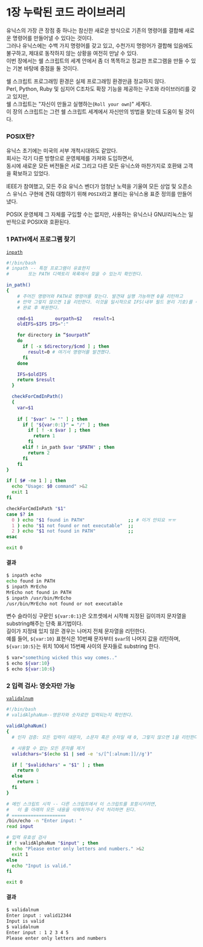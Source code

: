 # 1장 누락된 코드 라이브러리

유닉스의 가장 큰 장점 중 하나는 참신한 새로운 방식으로 기존의 명령어를 결합해 새로운 명령어를 만들어낼 수 있다는 것이다.  
그러나 유닉스에는 수백 가지 명령어를 갖고 있고, 수천가지 명령어가 결합해 있음에도 불구하고, 제대로 동작하지 않는 상황을 여전히 만날 수 있다.  
이번 장에서는 쉘 스크립트의 세계 안에서 좀 더 똑똑하고 정교한 프로그램을 만들 수 있는 기본 바탕에 중점을 둘 것이다.  


쉘 스크립트 프로그래밍 환경은 실제 프로그래밍 환경만큼 정교하지 않다.  
Perl, Python, Ruby 및 심지어 C조차도 확장 기능을 제공하는 구조와 라이브러리를 갖고 있지만,  
쉘 스크립트는 "자신이 만들고 실행하는(`Roll your own`)" 세계다.  
이 장의 스크립트는 그런 쉘 스크립트 세계에서 자신만의 방법을 찾는데 도움이 될 것이다.

### POSIX란?
유닉스 초기에는 미국의 서부 개척시대와도 같았다.  
회사는 각기 다른 방향으로 운영체제를 가져와 도입하면서,  
동시에 새로운 모든 버전들은 서로 그리고 다른 모든 유닉스와 마찬가지로 호환돼 고객을 확보하고 있었다.  

IEEE가 참여했고, 모든 주요 유닉스 벤더가 엄청난 노력을 기울여 모든 상업 및 오픈소스 유닉스 구현에 견줘 대항하기 위해 `POSIX`라고 불리는 유닉스용 표준 정의를 만들어냈다.

POSIX 운영체제 그 자체를 구입할 수는 없지만, 사용하는 유닉스나 GNU/리눅스는 일반적으로 POSIX와 호환된다.

### 1 PATH에서 프로그램 찾기
[`inpath`](../shell_scripts/inpath)
```bash
#!/bin/bash
# inpath -- 특정 프로그램이 유효한지
#	    또는 PATH 디렉토리 목록에서 찾을 수 있는지 확인한다.

in_path()
{
    # 주어진 명령어와 PATH로 명령어를 찾는다. 발견돼 실행 가능하면 0을 리턴하고
    # 만약 그렇지 않으면 1을 리턴한다. 이것을 일시적으로 IFS(내부 필드 분리 기호)를 수정하지만,
    # 완료 후 복원한다.

    cmd=$1		  ourpath=$2	result=1
    oldIFS=$IFS	IFS=":"

    for directory in “$ourpath”
    do
      if [ -x $directory/$cmd ] ; then
        result=0 # 여기서 명령어를 발견했다.
      fi
    done

    IFS=$oldIFS
    return $result
  }

  checkForCmdInPath()
  {
    var=$1
      
    if [ "$var" != "" ] ; then
      if [ "${var:0:1}" = "/" ] ; then
        if [ ! -x $var ] ; then
          return 1
        fi
      elif ! in_path $var "$PATH" ; then
        return 2
      fi
    fi
}

if [ $# -ne 1 ] ; then
  echo "Usage: $0 command" >&2
  exit 1
fi

checkForCmdInPath "$1"
case $? in
  0 ) echo "$1 found in PATH"                ;; # 이거 안되요 ㅠㅠ
  1 ) echo "$1 not found or not executable"  ;;
  2 ) echo "$1 not found in PATH"            ;;
esac

exit 0
```

#### 결과
```bash
$ inpath echo
echo found in PATH
$ inpath MrEcho
MrEcho not found in PATH
$ inpath /usr/bin/MrEcho
/usr/bin/MrEcho not found or not executable
```

변수 슬라이싱 구문인 `${var:0:1}`은 오프셋에서 시작해 지정된 길이까지 문자열을 substring해주는 단축 표기법이다.  
길이가 지정돼 있지 않은 경우는 나머지 전체 문자열을 리턴한다.  
예를 들어, `${var:10}` 표현식은 10번째 문자부터 `$var`의 나머지 값을 리턴하며,  
`${var:10:5}`는 위치 10에서 15번째 사이의 문자들로 substring 한다.

```bash
$ var="something wicked this way comes.."
$ echo ${var:10}
$ echo ${var:10:6}
```

### 2 입력 검사: 영숫자만 가능
[`validalnum`](../shell_scripts/validalnum)
```bash
#!/bin/bash
# validAlphaNum--영문자와 숫자로만 입력되는지 확인한다.

validAlphaNum()
{
  # 인자 검증: 모든 입력이 대문자, 소문자 혹은 숫자일 때 0, 그렇지 않으면 1을 리턴한다.

  # 사용할 수 없는 모든 문자를 제거
  validchars="$(echo $1 | sed -e 's/[^[:alnum:]]//g')"

  if [ "$validchars" = "$1" ] ; then
    return 0
  else
    return 1
  fi
}

# 메인 스크립트 시작 -- 다른 스크립트에서 이 스크립트를 포함시키려면,
#   이 줄 아래의 모든 내용을 삭제하거나 주석 처리하면 된다.
# ====================
/bin/echo -n "Enter input: "
read input

# 입력 유효성 검사
if ! validAlphaNum "$input" ; then
  echo "Please enter only letters and numbers." >&2
  exit 1
else
  echo "Input is valid."
fi

exit 0
```
#### 결과
```bash
$ validalnum
Enter input : valid12344
Input is valid
$ validalnum
Enter input : 1 2 3 4 5
Please enter only letters and numbers
```

